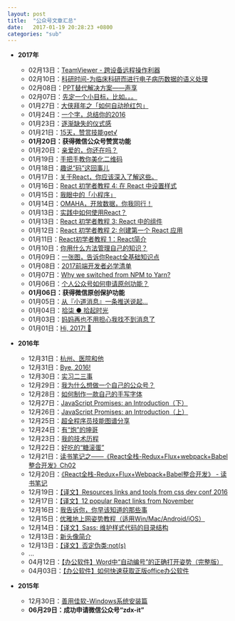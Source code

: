 ```yaml
---
layout: post
title:  "公众号文章汇总"
date:   2017-01-19 20:28:23 +0800
categories: "sub"
---
```


- **2017年**
    - 02月13日：[TeamViewer - 跨设备远程操作利器](http://mp.weixin.qq.com/s?__biz=MzI0MzAwOTAyNA==&mid=2652136380&idx=1&sn=23af80759737e554d031c2b518720237&chksm=f29350d3c5e4d9c5898b0a7e99eb8d2801041edd9d3f2a7d79934a19c5a7ef476a671f47bf5c#rd)
    - 02月10日：[科研时间-为临床科研而进行电子病历数据的语义处理](http://mp.weixin.qq.com/s?__biz=MzI0MzAwOTAyNA==&mid=2652136373&idx=1&sn=1969734ffee53cad141938345ef9703d&chksm=f29350dac5e4d9ccef6746a28517c4146a43a5fa2fc04c2e24c314f865a591a3437d9c913d58#rd)
    - 02月08日：[PPT替代解决方案——声享](http://mp.weixin.qq.com/s?__biz=MzI0MzAwOTAyNA==&mid=2652136368&idx=1&sn=ee3111ae776cfcf2f8295785e4899e4a&chksm=f29350dfc5e4d9c902df5d3881d087b92fc369451c732312845aa1e4a4129d3a6cab4fafc424#rd)
	- 02月07日：[先定一个小目标，比如。。。](http://mp.weixin.qq.com/s?__biz=MzI0MzAwOTAyNA==&mid=2652136363&idx=1&sn=cb4880f96dd6ebb9a91cff81ac89e5db&chksm=f29350c4c5e4d9d2e09620618c13d14cb7433947f0392aa625eac5e45547b239b426db4a69df#rd)
	- 01月27日：[大侠拜年之「如何自动抢红包」](http://mp.weixin.qq.com/s?__biz=MzI0MzAwOTAyNA==&mid=2652136357&idx=1&sn=0ec2924958031ab82803b034ee68a714&chksm=f29350cac5e4d9dcd3629431a82893b4b5aeb2b29631983acd70df57121c7a9ea9ed540f5545#rd)
	- 01月24日：[一个字，总结你的2016](http://mp.weixin.qq.com/s?__biz=MzI0MzAwOTAyNA==&mid=2652136350&idx=1&sn=449cd46472d51676365029e472e55ea9&chksm=f29350f1c5e4d9e7e3e2f26ce69355e0e169034445700b10623db50497559b5e143efc365339#rd)
	- 01月23日：[逐渐缺失的仪式感](http://mp.weixin.qq.com/s?__biz=MzI0MzAwOTAyNA==&mid=2652136346&idx=1&sn=a31954266a1cfc8ec1476a4ad3ea65e5&chksm=f29350f5c5e4d9e30e7b36befbd60afeb57e3c2d5d48656d1f2aec92eb3619877859af9d2911#rd)
	- 01月21日：[15天，赞赏技能get√](http://mp.weixin.qq.com/s?__biz=MzI0MzAwOTAyNA==&mid=2652136342&idx=1&sn=89a2f09223fa678ab62942fd7762a7f6&chksm=f29350f9c5e4d9ef2bce208a2d7e4095a5cd0bae162a283b105a2cd4f79f416fe2ac3993266c#rd)
	- **01月20日：获得微信公众号赞赏功能**
	- 01月20日：[亲爱的，你还在吗？](http://mp.weixin.qq.com/s?__biz=MzI0MzAwOTAyNA==&mid=2652136337&idx=1&sn=afec0e62c863e4683d47e10b127d26af&chksm=f29350fec5e4d9e803d5a7aef3476dbb3a29843fccc878aa23cde515f1566dcca70641f90822#rd)
	- 01月19日：[手把手教你美化二维码](http://mp.weixin.qq.com/s?__biz=MzI0MzAwOTAyNA==&mid=2652136332&idx=1&sn=a0df389987bbbd6b5c588a715250e958&chksm=f29350e3c5e4d9f56513521c308c4c6971c34c847485e1503a0736ed20108023e188551a4e21#rd)
	- 01月18日：[趣说“码”这回事儿](http://mp.weixin.qq.com/s?__biz=MzI0MzAwOTAyNA==&mid=2652136319&idx=1&sn=ad3c688085d031203154848ea3ed4885&chksm=f2935010c5e4d9065ff0e76b85928dab2387c7fa7b6ebad34825ca052dd3e6cf19e3c3a9ad0f#rd)
	- 01月17日：[关于React，你应该深入了解这些。](http://mp.weixin.qq.com/s?__biz=MzI0MzAwOTAyNA==&mid=2652136313&idx=1&sn=de9cc5cfc48c61f69c5fc49b32fdddc0&chksm=f2935016c5e4d900dc78dd83cfc91b996c683d56cb2141dbee03a1dd75943c523a290d5cf27b#rd)
	- 01月16日：[React 初学者教程 4: 在 React 中设置样式](http://mp.weixin.qq.com/s?__biz=MzI0MzAwOTAyNA==&mid=2652136309&idx=1&sn=f83ec0bbec8b195fc86e077738ad5bfe&chksm=f293501ac5e4d90c733ec7efdd1ca1713696133fd782f8b9a55b2b87b14bd4bf82a428b0bc14#rd)
	- 01月15日：[我眼中的「小程序」](http://mp.weixin.qq.com/s?__biz=MzI0MzAwOTAyNA==&mid=2652136307&idx=1&sn=3cc4b1e4b783594daac575cafd7c1016&chksm=f293501cc5e4d90a14ee65a03b7aa83ca57ead5e3460c29961d794ce940f33b66955889c3fae#rd)
	- 01月14日：[OMAHA，开放数据，你我同行！](http://mp.weixin.qq.com/s?__biz=MzI0MzAwOTAyNA==&mid=2652136297&idx=1&sn=a06aae2fc2155ca421d764ea6917c814&chksm=f2935006c5e4d910e9961ae6ebceeff3633f138b8ed7c06232b7c4aca06fc3326db4ed253660#rd)
	- 01月13日：[实践中如何使用React？](http://mp.weixin.qq.com/s?__biz=MzI0MzAwOTAyNA==&mid=2652136291&idx=1&sn=b50689695418c8be9a2d862d5f5914a2&chksm=f293500cc5e4d91aee63bad05a33601c4a7f9c31a08a1131fb7f5f39634b09c81ef457b2c050#rd)
	- 01月13日：[React 初学者教程 3: React 中的组件](http://mp.weixin.qq.com/s?__biz=MzI0MzAwOTAyNA==&mid=2652136291&idx=2&sn=b30cff08ad68cb924a64a7556f9f9b72&chksm=f293500cc5e4d91ab1d499db7eda4bae02392f639b16adedb4ecb4a77d9a8b9345f7bfe017f0#rd)
	- 01月12日：[React 初学者教程 2: 创建第一个 React 应用](http://mp.weixin.qq.com/s?__biz=MzI0MzAwOTAyNA==&mid=2652136283&idx=1&sn=12bea88089b5f5d075ac7953bbdc4884&chksm=f2935034c5e4d922f20cfc6beb5b43b49b2bffdaafac4a42bb25905872e7e0de8144008115a6#rd)
	- 01月11日：[React初学者教程 1：React简介](http://mp.weixin.qq.com/s?__biz=MzI0MzAwOTAyNA==&mid=2652136280&idx=1&sn=e48a63e2dbe165b5d0f7bd935406561e&chksm=f2935037c5e4d9210253aa62cb2c1701a63a65464571dbd9539682caea430910aefc8f931551#rd)
	- 01月10日：[你用什么方法管理自己的知识？](http://mp.weixin.qq.com/s?__biz=MzI0MzAwOTAyNA==&mid=2652136266&idx=1&sn=7a2c60a508bd309e46a66767e321138b&chksm=f2935025c5e4d933643eb13d130f1102d8c3bed54908551348c63f36e2cf1309deb565809658#rd)
	- 01月09日：[一张图，告诉你React全基础知识点](http://mp.weixin.qq.com/s?__biz=MzI0MzAwOTAyNA==&mid=2652136262&idx=1&sn=f0b9442d280b04806fa95f1a46f9907b&chksm=f2935029c5e4d93f176fca13b2d760fd9222324356c91c2a9f81b62fcc9d51e33ea95ad1b0df#rd)
	- 01月08日：[2017前端开发者必学清单](http://mp.weixin.qq.com/s?__biz=MzI0MzAwOTAyNA==&mid=2652136256&idx=1&sn=b64a28f8ec209323f09de3436a17a8a8&chksm=f293502fc5e4d9390d50e52381d3a954b94aa0f379028b9992808ace433a67011257a097c399#rd)
	- 01月07日：[Why we switched from NPM to Yarn?](http://mp.weixin.qq.com/s?__biz=MzI0MzAwOTAyNA==&mid=2652136253&idx=1&sn=d13f87be7540947f5824579c7e85a055&chksm=f2935052c5e4d9448c03482d0f4c7655d8218e0b7d071eea51ae2c048da8e8aaac785ebb0465#rd)
	- 01月06日：[个人公众号如何申请原创功能？](http://mp.weixin.qq.com/s?__biz=MzI0MzAwOTAyNA==&mid=2652136249&idx=1&sn=e82c22a265f271fda8990e590542c9ce&chksm=f2935056c5e4d940678e8a7cc6e1ca105dd76905aa971c24e00166e930a37fd0fc21d38950e6#rd)
	- **01月06日：获得微信原创保护功能**
	- 01月05日：[从『小道消息』一条推送说起…](http://mp.weixin.qq.com/s?__biz=MzI0MzAwOTAyNA==&mid=2652136242&idx=1&sn=dfba2889b4aa38cc2adc29b01224b7db&chksm=f293505dc5e4d94b6096211247cb49c017c8bc6126f2a614cf550d50e5b3976c1c5f8e6e3c48#rd)
	- 01月04日：[拾柒 ● 拾起时光](http://mp.weixin.qq.com/s?__biz=MzI0MzAwOTAyNA==&mid=2652136173&idx=1&sn=8e6c73c6c84850cab9c99d881a43b07e&chksm=f2935182c5e4d89468b2aff6f3b75ee5fa210aa89dcb108641836563ce48f7e043778bc1187c#rd)
	- 01月03日：[妈妈再也不用担心我找不到消息了](http://mp.weixin.qq.com/s?__biz=MzI0MzAwOTAyNA==&mid=2652136162&idx=1&sn=c6cf3b3477e69009c60caa1c7d3d6b37&chksm=f293518dc5e4d89b2753bad077981e5dd7cdd0f9cf60dc59ef855df3e32c1436ae3cb161b42a#rd)
	- 01月01日：[Hi, 2017! 🐔](http://mp.weixin.qq.com/s?__biz=MzI0MzAwOTAyNA==&mid=2652136157&idx=1&sn=54d9a3a205fd8b88f2505de8ef29103f&chksm=f29351b2c5e4d8a499d07d4db70aad22b4e0df919044f38b2cb582fb0e2c78130fcaaaaef969#rd)

- **2016年**
    - 12月31日：[杭州、医院和他](http://mp.weixin.qq.com/s?__biz=MzI0MzAwOTAyNA==&mid=2652136154&idx=1&sn=33566a3c569329393e6d1ec69097b51a&chksm=f29351b5c5e4d8a3e2cb2c87bff190a6bffd2356db7d5243e5b757cece5b5f3a270bd2ff431e#rd)
    - 12月31日：[Bye, 2016!](http://mp.weixin.qq.com/s?__biz=MzI0MzAwOTAyNA==&mid=2652136154&idx=2&sn=e51cf9e4f546ba70077e5a91e0d3cf7f&chksm=f29351b5c5e4d8a3120eecdab221639d51fd523a2b0b7393e9d603f10a81b2a5ff3fa61a5c12#rd)
	- 12月30日：[实习二三事](http://mp.weixin.qq.com/s?__biz=MzI0MzAwOTAyNA==&mid=2652136144&idx=1&sn=08e4469e886fd1b6a1d6e5027cdb5205&chksm=f29351bfc5e4d8a920f560f7a925450f26328648d58de680db58339f19741e51b4ac390e0ceb#rd)
	- 12月29日：[我为什么想做一个自己的公众号？](http://mp.weixin.qq.com/s?__biz=MzI0MzAwOTAyNA==&mid=2652136133&idx=1&sn=8832b22e34ed740b48f9091793507180&chksm=f29351aac5e4d8bc286a93eb182b6bd78b32ded6b67847d71dc6072b4cb15cb555169cfbb842#rd)
	- 12月28日：[如何制作一款自己的手写字体](http://mp.weixin.qq.com/s?__biz=MzI0MzAwOTAyNA==&mid=2652136127&idx=1&sn=b1bf52701d22e518f637c326894b0ef5&chksm=f29351d0c5e4d8c61f058e6dfb7e435788f98b8eb1c0af1bbc51e176e2f3e5fdb4efabb7f005#rd)
	- 12月27日：[JavaScript Promises: an Introduction（下）](http://mp.weixin.qq.com/s?__biz=MzI0MzAwOTAyNA==&mid=2652136105&idx=1&sn=acae2e6b92a6a4e000f9113a94143f8e&chksm=f29351c6c5e4d8d0808ea9fd0dac24120ccc80fc2e0bae6a85e18c0ebb8658b84be56f1f8b3b#rd)
	- 12月26日：[JavaScript Promises: an Introduction（上）](http://mp.weixin.qq.com/s?__biz=MzI0MzAwOTAyNA==&mid=2652136104&idx=1&sn=ec7b16615a386de23b523fc470904928&chksm=f29351c7c5e4d8d1b658862f363600e90fff6a42fe637786b96e9139c1f41433c087a1d9539c#rd)
	- 12月25日：[超全程序员技能图谱分享](http://mp.weixin.qq.com/s?__biz=MzI0MzAwOTAyNA==&mid=2652136094&idx=1&sn=576f36cf7349ec6977955c2b4f407fda&chksm=f29351f1c5e4d8e7be02ce641ab33a1f1034580aa1aaac8ee5ffc7c65ec68891b80d084d3a5d#rd)
	- 12月24日：[有“炮”的坤哥](http://mp.weixin.qq.com/s?__biz=MzI0MzAwOTAyNA==&mid=2652136085&idx=1&sn=9da20ded29e74e062156ef60f61ad687&chksm=f29351fac5e4d8ecda94a60c83ef540cbb3482ca6d77a2f78f711fd1ad1a2e1bbad8ca68fc20#rd)
	- 12月23日：[我的技术历程](http://mp.weixin.qq.com/s?__biz=MzI0MzAwOTAyNA==&mid=2652136079&idx=1&sn=0fd3fa62fd1c31a000007c8bd2395ac9&chksm=f29351e0c5e4d8f6dfc1bf4b67ab0799e7a3c19dc757867a9b8b68c7c906e1a05d6fde94876b#rd)
	- 12月22日：[好吃的“糖滚蛋”](http://mp.weixin.qq.com/s?__biz=MzI0MzAwOTAyNA==&mid=2652136076&idx=1&sn=969c743ac90b72692e224ec26eb5dd18&chksm=f29351e3c5e4d8f54f437809bf0bbb6a7c025b0b884dccba3f1eee8e120b1467d01b1b6aadab#rd)
	- 12月21日：[读书笔记之——《React全栈-Redux+Flux+webpack+Babel整合开发》Ch02](http://mp.weixin.qq.com/s?__biz=MzI0MzAwOTAyNA==&mid=2652136073&idx=1&sn=7f00f711fd147967524369820f5474a8&chksm=f29351e6c5e4d8f0b435578500481600c6024db28f118c99b2ad31163c587d61bdfa60f47e80#rd)
	- 12月20日：[《React全栈-Redux+Flux+Webpack+Babel整合开发》 - 读书笔记](http://mp.weixin.qq.com/s?__biz=MzI0MzAwOTAyNA==&mid=2652136069&idx=1&sn=e0154aff2f36ac257cbb256dbcbdfb00&chksm=f29351eac5e4d8fc5e8a0f2d5ab454e611e4b1099dcad893a0d77d07a5d8941d75f0c90df76b#rd)
	- 12月19日：[【译文】Resources links and tools from css dev conf 2016](http://mp.weixin.qq.com/s?__biz=MzI0MzAwOTAyNA==&mid=2652136065&idx=1&sn=f48a80712a1e523a2e25ae15f2738d52&chksm=f29351eec5e4d8f8ceee1f6dc7d577d7cde488ef99dc73a93c6294b399d19286cea3244d47f5#rd)
	- 12月17日：[【译文】12 popular React links from November](http://mp.weixin.qq.com/s?__biz=MzI0MzAwOTAyNA==&mid=2652136063&idx=1&sn=8cbeb2f2e16840bd48e5e2b4a1447d08&chksm=f2935110c5e4d806c2954b68d29e6c428f1249cb7f0e27b17c5f92a1d55622a41811548cd07c#rd)
	- 12月16日：[我告诉你，你早该知道的那些事](http://mp.weixin.qq.com/s?__biz=MzI0MzAwOTAyNA==&mid=2652136058&idx=1&sn=be578f2abe642c9c4da3acbae60228ea&chksm=f2935115c5e4d80347c1d40960f7ee0bfe26a4ff4adfc02961239827df3af1afdf1bd16e585d#rd)
	- 12月15日：[优雅地上网姿势教程（适用Win/Mac/Android/iOS）](http://mp.weixin.qq.com/s?__biz=MzI0MzAwOTAyNA==&mid=2652136053&idx=1&sn=0a3b1c82912abe49a1b3fb88f428a098&chksm=f293511ac5e4d80c436162d56632f6dd0486b79dcac89c2ed056aecd614d3fb1fbf577c6add0#rd)
	- 12月14日：[【译文】Sass: 维护样式代码的目录结构](http://mp.weixin.qq.com/s?__biz=MzI0MzAwOTAyNA==&mid=2652136049&idx=1&sn=c106a4d4b18ce67a0fa65d27ba2bbae5&chksm=f293511ec5e4d808626cf23ca3db86e018171cd8fb4b773fe00437d10a5c452276f3b3cba8e0#rd)
	- 12月13日：[新头像简介](http://mp.weixin.qq.com/s?__biz=MzI0MzAwOTAyNA==&mid=2652136046&idx=1&sn=1254aaa2420917f907f8510ce34b378c&chksm=f2935101c5e4d817bd21c83bbb02eaa2e7ee63648ae9779a06d1e1b19d5ed3cdbedeb6c9c575#rd)
    - 12月13日：[【译文】否定伪类:not(s)](http://mp.weixin.qq.com/s?__biz=MzI0MzAwOTAyNA==&mid=2652136046&idx=2&sn=531f179bb552f6b9a72b8a668471305d&chksm=f2935101c5e4d817125cbe3c7cf0d525dca84cac7dc3bc57a1b5e99521a6231ce14f44b6f85d#rd)
    - ...
	- 04月12日：[【办公软件】Word中“自动编号”的正确打开姿势（完整版）](http://mp.weixin.qq.com/s?__biz=MzI0MzAwOTAyNA==&mid=2652136031&idx=1&sn=5ccafa77fd357d7d2966a1b61923230e#rd)
	- 04月03日：[【办公软件】如何快速获取正版office办公软件](http://mp.weixin.qq.com/s?__biz=MzI0MzAwOTAyNA==&mid=404652380&idx=1&sn=0aacb4d4822edf66dde6915a509a70df#rd)

- **2015年**
	- 12月30日：[善用佳软-Windows系统安装篇](http://mp.weixin.qq.com/s?__biz=MzI0MzAwOTAyNA==&mid=401697815&idx=1&sn=a3e809fbd90e1441e621bc85e2096ab0#rd)
	- **06月29日：成功申请微信公众号“zdx-it”**
